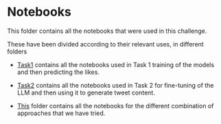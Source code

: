 # Notebooks

This folder contains all the notebooks that were used in this challenge.

These have been divided according to their relevant uses, in different folders

- [Task1](../Notebooks/Task%201/) contains all the notebooks used in Task 1 training of the models and then predicting the likes.

- [Task2](../Notebooks/Task%202/) contains all the notebooks used in Task 2 for fine-tuning of the LLM and then using it to generate tweet content.

- [This](../Notebooks/Approaches%20tried/) folder contains all the notebooks for the different combination of approaches that we have tried.